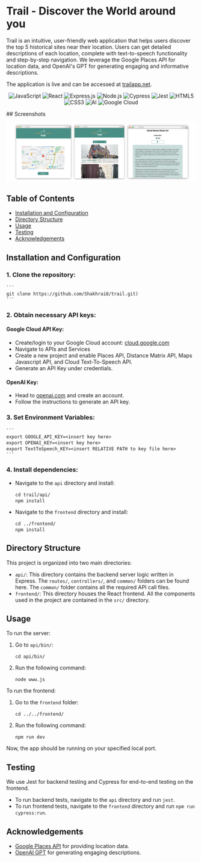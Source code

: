 # Trail - Discover the World around you

Trail is an intuitive, user-friendly web application that helps users discover the top 5 historical sites near their location. Users can get detailed descriptions of each location, complete with text-to-speech functionality and step-by-step navigation. We leverage the Google Places API for location data, and OpenAI's GPT for generating engaging and informative descriptions.

The application is live and can be accessed at [trailapp.net](https://trailapp.net).

<p align="center">
 <img src="https://img.shields.io/badge/javascript-%23F7DF1E.svg?style=for-the-badge&logo=javascript&logoColor=white" alt="JavaScript" />
 <img src="https://img.shields.io/badge/react-%2361DAFB.svg?style=for-the-badge&logo=react&logoColor=white" alt="React" />
 <img src="https://img.shields.io/badge/express-%23000000.svg?style=for-the-badge&logo=express&logoColor=white" alt="Express.js" />
 <img src="https://img.shields.io/badge/node.js-%23339933.svg?style=for-the-badge&logo=node.js&logoColor=white" alt="Node.js" />
 <img src="https://img.shields.io/badge/cypress-%2317202C.svg?style=for-the-badge&logo=cypress&logoColor=white" alt="Cypress" />
 <img src="https://img.shields.io/badge/jest-%23C21325.svg?style=for-the-badge&logo=jest&logoColor=white" alt="Jest" />
 <img src="https://img.shields.io/badge/html5-%23E34F26.svg?style=for-the-badge&logo=html5&logoColor=white" alt="HTML5" />
 <img src="https://img.shields.io/badge/css3-%231572B6.svg?style=for-the-badge&logo=css3&logoColor=white" alt="CSS3" />
 <img src="https://img.shields.io/badge/AI-%23E34F26.svg?style=for-the-badge&logoColor=white" alt="AI" />
 <img src="https://img.shields.io/badge/googlecloud-%234285F4.svg?style=for-the-badge&logo=google-cloud&logoColor=white" alt="Google Cloud" />
</p>
## Screenshots

![](./trail-screenshot.jpg)

## Table of Contents

- [Installation and Configuration](#installation-and-configuration)
- [Directory Structure](#directory-structure)
- [Usage](#usage)
- [Testing](#testing)
- [Acknowledgements](#acknowledgements)

## Installation and Configuration

### 1. Clone the repository:

    ```
    git clone https://github.com/Shakhrai8/trail.git)
    ```

### 2. Obtain necessary API keys:

#### Google Cloud API Key:

- Create/login to your Google Cloud account: [cloud.google.com](https://cloud.google.com/)
- Navigate to APIs and Services
- Create a new project and enable Places API, Distance Matrix API, Maps Javascript API, and Cloud Text-To-Speech API.
- Generate an API Key under credentials.

#### OpenAI Key:

- Head to [openai.com](https://openai.com/) and create an account.
- Follow the instructions to generate an API key.

### 3. Set Environment Variables:

    ```
    export GOOGLE_API_KEY=<insert key here>
    export OPENAI_KEY=<insert key here>
    export TextToSpeech_KEY=<insert RELATIVE PATH to key file here>
    ```

### 4. Install dependencies:

- Navigate to the `api` directory and install:

    ```
    cd trail/api/
    npm install
    ```

- Navigate to the `frontend` directory and install:

    ```
    cd ../frontend/
    npm install
    ```

## Directory Structure

This project is organized into two main directories:

- `api/`: This directory contains the backend server logic written in Express. The `routes/`, `controllers/`, and `common/` folders can be found here. The `common/` folder contains all the required API call files.
- `frontend/`: This directory houses the React frontend. All the components used in the project are contained in the `src/` directory.

## Usage

To run the server:

1. Go to `api/bin/`:
    ```
    cd api/bin/
    ```

2. Run the following command:
    ```
    node www.js
    ```

To run the frontend:

1. Go to the `frontend` folder:
    ```
    cd ../../frontend/
    ```

2. Run the following command:
    ```
    npm run dev
    ```

Now, the app should be running on your specified local port.

## Testing

We use Jest for backend testing and Cypress for end-to-end testing on the frontend.

- To run backend tests, navigate to the `api` directory and run `jest`.
- To run frontend tests, navigate to the `frontend` directory and run `npm run cypress:run`.


## Acknowledgements

- [Google Places API](https://developers.google.com/maps/documentation/places/web-service/overview) for providing location data.
- [OpenAI GPT](https://openai.com/research/) for generating engaging descriptions.
